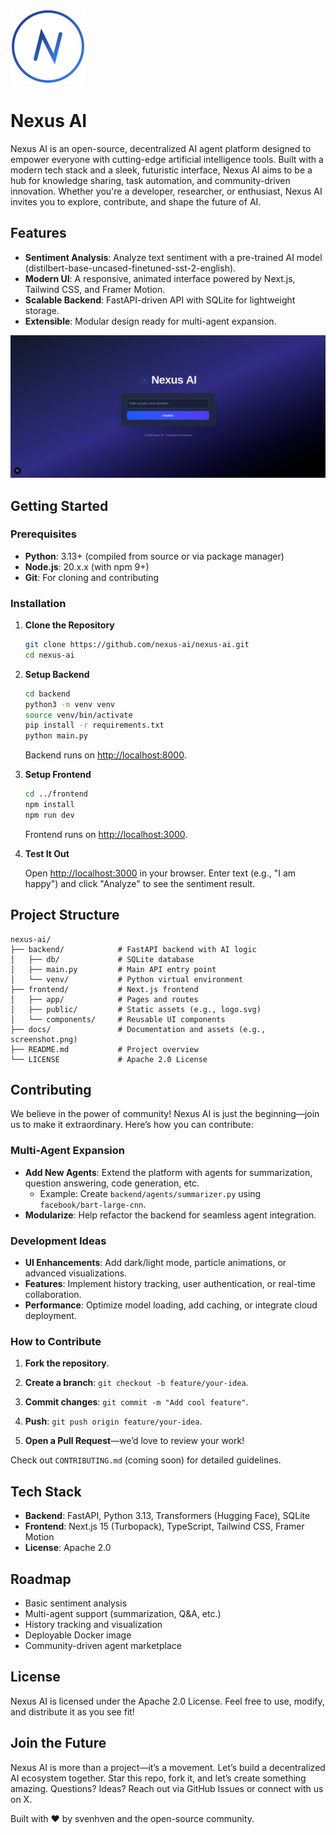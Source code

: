 ![Nexus AI Logo](./frontend/public/logo.svg)

# Nexus AI

Nexus AI is an open-source, decentralized AI agent platform designed to empower everyone with cutting-edge artificial intelligence tools. Built with a modern tech stack and a sleek, futuristic interface, Nexus AI aims to be a hub for knowledge sharing, task automation, and community-driven innovation. Whether you're a developer, researcher, or enthusiast, Nexus AI invites you to explore, contribute, and shape the future of AI.

## Features

- **Sentiment Analysis**: Analyze text sentiment with a pre-trained AI model (distilbert-base-uncased-finetuned-sst-2-english).
- **Modern UI**: A responsive, animated interface powered by Next.js, Tailwind CSS, and Framer Motion.
- **Scalable Backend**: FastAPI-driven API with SQLite for lightweight storage.
- **Extensible**: Modular design ready for multi-agent expansion.

![Screenshot of Nexus AI](docs/Screenshot.png)

## Getting Started

### Prerequisites

- **Python**: 3.13+ (compiled from source or via package manager)
- **Node.js**: 20.x.x (with npm 9+)
- **Git**: For cloning and contributing

### Installation

1. **Clone the Repository**

    ```bash
    git clone https://github.com/nexus-ai/nexus-ai.git
    cd nexus-ai
    ```

2. **Setup Backend**

    ```bash
    cd backend
    python3 -m venv venv
    source venv/bin/activate
    pip install -r requirements.txt
    python main.py
    ```

    Backend runs on [http://localhost:8000](http://localhost:8000).

3. **Setup Frontend**

    ```bash
    cd ../frontend
    npm install
    npm run dev
    ```

    Frontend runs on [http://localhost:3000](http://localhost:3000).

4. **Test It Out**

   Open [http://localhost:3000](http://localhost:3000) in your browser. Enter text (e.g., "I am happy") and click "Analyze" to see the sentiment result.

## Project Structure

```plaintext
nexus-ai/
├── backend/            # FastAPI backend with AI logic
│   ├── db/             # SQLite database
│   ├── main.py         # Main API entry point
│   └── venv/           # Python virtual environment
├── frontend/           # Next.js frontend
│   ├── app/            # Pages and routes
│   ├── public/         # Static assets (e.g., logo.svg)
│   └── components/     # Reusable UI components
├── docs/               # Documentation and assets (e.g., screenshot.png)
├── README.md           # Project overview
└── LICENSE             # Apache 2.0 License
```

## Contributing

We believe in the power of community! Nexus AI is just the beginning—join us to make it extraordinary. Here’s how you can contribute:

### Multi-Agent Expansion

- **Add New Agents**: Extend the platform with agents for summarization, question answering, code generation, etc.
  - Example: Create `backend/agents/summarizer.py` using `facebook/bart-large-cnn`.
- **Modularize**: Help refactor the backend for seamless agent integration.

### Development Ideas

- **UI Enhancements**: Add dark/light mode, particle animations, or advanced visualizations.
- **Features**: Implement history tracking, user authentication, or real-time collaboration.
- **Performance**: Optimize model loading, add caching, or integrate cloud deployment.

### How to Contribute

1. **Fork the repository**.

2. **Create a branch**: `git checkout -b feature/your-idea`.

3. **Commit changes**: `git commit -m "Add cool feature"`.

4. **Push**: `git push origin feature/your-idea`.

5. **Open a Pull Request**—we’d love to review your work!

Check out `CONTRIBUTING.md` (coming soon) for detailed guidelines.

## Tech Stack

- **Backend**: FastAPI, Python 3.13, Transformers (Hugging Face), SQLite
- **Frontend**: Next.js 15 (Turbopack), TypeScript, Tailwind CSS, Framer Motion
- **License**: Apache 2.0

## Roadmap

- Basic sentiment analysis
- Multi-agent support (summarization, Q&A, etc.)
- History tracking and visualization
- Deployable Docker image
- Community-driven agent marketplace

## License

Nexus AI is licensed under the Apache 2.0 License. Feel free to use, modify, and distribute it as you see fit!

## Join the Future

Nexus AI is more than a project—it’s a movement. Let’s build a decentralized AI ecosystem together. Star this repo, fork it, and let’s create something amazing. Questions? Ideas? Reach out via GitHub Issues or connect with us on X.

Built with ❤️ by svenhven and the open-source community.